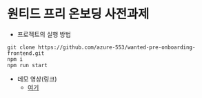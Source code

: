 # 원티드 프리 온보딩 사전과제

- 프로젝트의 실행 방법

```
git clone https://github.com/azure-553/wanted-pre-onboarding-frontend.git
npm i
npm run start
```

- 데모 영상(링크)
    - [여기](https://www.naver.com/)
